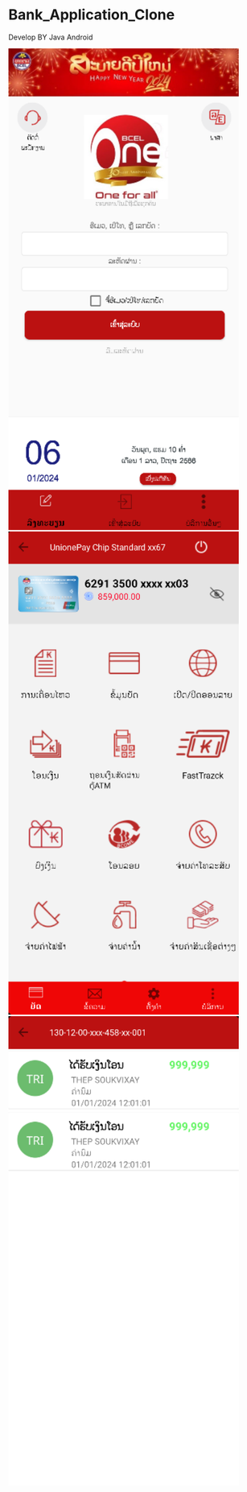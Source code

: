 # Bank_Application_Clone
Develop BY Java Android

<img width="458" alt="BCELONE1" src="https://github.com/TonSit702/images_projects/blob/main/APP_BCELONE_images/BcelOne01.png?raw=true">
<img width="458" alt="BCELONE2" src="https://github.com/TonSit702/images_projects/blob/main/APP_BCELONE_images/BcelOne02.png?raw=true">
<img width="458" alt="BCELONE3" src="https://github.com/TonSit702/images_projects/blob/main/APP_BCELONE_images/BcelOne03.png?raw=true">


